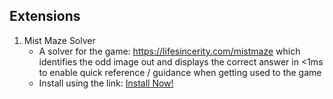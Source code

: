 ## Extensions

1. Mist Maze Solver
   - A solver for the game: https://lifesincerity.com/mistmaze which identifies the odd image out and displays the correct answer in <1ms to enable quick reference / guidance when getting used to the game
   - Install using the link: [Install Now!](https://raw.githubusercontent.com/yxlow07/TamperMonkeyScripts/refs/heads/main/MistMazeSolver.js)
